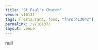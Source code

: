 ```yaml
---
title: "St Paul's Church"
venue: v16137
tags: [restaurant, food, "fhrs:413042"]
permalink: /v/16137/
layout: venue
---
```

null
